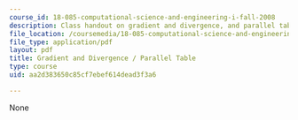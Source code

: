 ```yaml
---
course_id: 18-085-computational-science-and-engineering-i-fall-2008
description: Class handout on gradient and divergence, and parallel tables.
file_location: /coursemedia/18-085-computational-science-and-engineering-i-fall-2008/aa2d383650c85cf7ebef614dead3f3a6_onepager.pdf
file_type: application/pdf
layout: pdf
title: Gradient and Divergence / Parallel Table
type: course
uid: aa2d383650c85cf7ebef614dead3f3a6

---
```

None